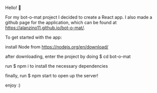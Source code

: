 Hello! 🤖

For my bot-o-mat project I decided to create a React app. I also made a github page for the application, which can be found at https://alanzino11.github.io/bot-o-mat/.

To get started with the app:

install Node from https://nodejs.org/en/download/

after downloading, enter the project by doing $ cd bot-o-mat

run $ npm i to install the necessary dependencies

finally, run $ npm start to open up the server!

enjoy :)
